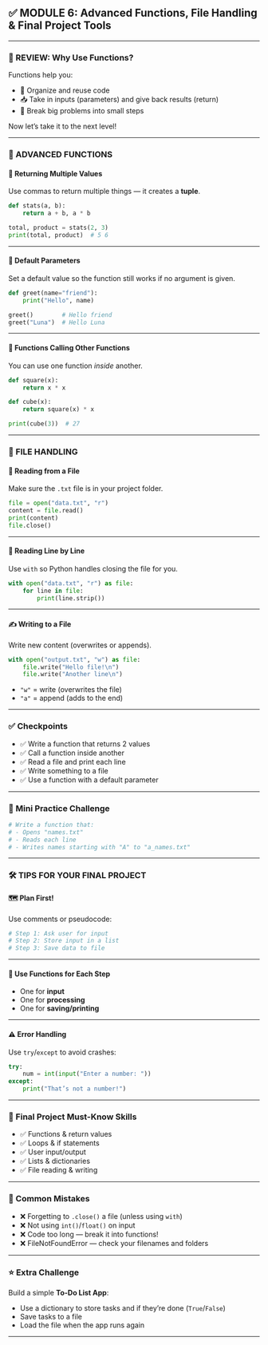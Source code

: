 ## ✅ MODULE 6: Advanced Functions, File Handling & Final Project Tools

---

### 🔁 REVIEW: Why Use Functions?

Functions help you:

* 🧩 Organize and reuse code
* 📥 Take in inputs (parameters) and give back results (return)
* 🔧 Break big problems into small steps

Now let’s take it to the next level!

---

### 🧠 ADVANCED FUNCTIONS

#### 🔹 Returning Multiple Values

Use commas to return multiple things — it creates a **tuple**.

```python
def stats(a, b):
    return a + b, a * b

total, product = stats(2, 3)
print(total, product)  # 5 6
```

---

#### 🔹 Default Parameters

Set a default value so the function still works if no argument is given.

```python
def greet(name="friend"):
    print("Hello", name)

greet()        # Hello friend
greet("Luna")  # Hello Luna
```

---

#### 🔹 Functions Calling Other Functions

You can use one function *inside* another.

```python
def square(x):
    return x * x

def cube(x):
    return square(x) * x

print(cube(3))  # 27
```

---

### 📄 FILE HANDLING

#### 📖 Reading from a File

Make sure the `.txt` file is in your project folder.

```python
file = open("data.txt", "r")
content = file.read()
print(content)
file.close()
```

---

#### 📘 Reading Line by Line

Use `with` so Python handles closing the file for you.

```python
with open("data.txt", "r") as file:
    for line in file:
        print(line.strip())
```

---

#### ✍️ Writing to a File

Write new content (overwrites or appends).

```python
with open("output.txt", "w") as file:
    file.write("Hello file!\n")
    file.write("Another line\n")
```

* `"w"` = write (overwrites the file)
* `"a"` = append (adds to the end)

---

### ✅ Checkpoints

* ✅ Write a function that returns 2 values
* ✅ Call a function inside another
* ✅ Read a file and print each line
* ✅ Write something to a file
* ✅ Use a function with a default parameter

---

### 🎯 Mini Practice Challenge

```python
# Write a function that:
# - Opens "names.txt"
# - Reads each line
# - Writes names starting with "A" to "a_names.txt"
```

---

### 🛠️ TIPS FOR YOUR FINAL PROJECT

#### 🗺️ Plan First!

Use comments or pseudocode:

```python
# Step 1: Ask user for input
# Step 2: Store input in a list
# Step 3: Save data to file
```

---

#### 🧩 Use Functions for Each Step

* One for **input**
* One for **processing**
* One for **saving/printing**

---

#### ⚠️ Error Handling

Use `try`/`except` to avoid crashes:

```python
try:
    num = int(input("Enter a number: "))
except:
    print("That’s not a number!")
```

---

### 🧠 Final Project Must-Know Skills

* ✅ Functions & return values
* ✅ Loops & if statements
* ✅ User input/output
* ✅ Lists & dictionaries
* ✅ File reading & writing

---

### 🚫 Common Mistakes

* ❌ Forgetting to `.close()` a file (unless using `with`)
* ❌ Not using `int()`/`float()` on input
* ❌ Code too long — break it into functions!
* ❌ FileNotFoundError — check your filenames and folders

---

### ⭐ Extra Challenge

Build a simple **To-Do List App**:

* Use a dictionary to store tasks and if they’re done (`True`/`False`)
* Save tasks to a file
* Load the file when the app runs again

---
